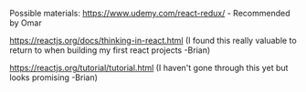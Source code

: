 Possible materials:
https://www.udemy.com/react-redux/ - Recommended by Omar

https://reactjs.org/docs/thinking-in-react.html
(I found this really valuable to return to when building my first react projects -Brian)

https://reactjs.org/tutorial/tutorial.html
(I haven't gone through this yet but looks promising -Brian)
